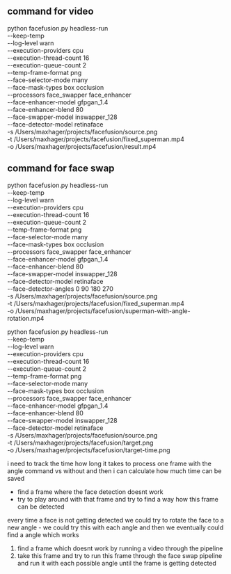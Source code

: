 ## command for video

python facefusion.py headless-run \
    --keep-temp \
    --log-level warn \
    --execution-providers cpu \
    --execution-thread-count 16 \
    --execution-queue-count 2 \
    --temp-frame-format png \
    --face-selector-mode many \
    --face-mask-types box occlusion \
    --processors face_swapper face_enhancer \
    --face-enhancer-model gfpgan_1.4 \
    --face-enhancer-blend 80 \
    --face-swapper-model inswapper_128 \
    --face-detector-model retinaface \
    -s /Users/maxhager/projects/facefusion/source.png \
    -t /Users/maxhager/projects/facefusion/fixed_superman.mp4 \
    -o /Users/maxhager/projects/facefusion/result.mp4

## command for face swap

python facefusion.py headless-run \
    --keep-temp \
    --log-level warn \
    --execution-providers cpu \
    --execution-thread-count 16 \
    --execution-queue-count 2 \
    --temp-frame-format png \
    --face-selector-mode many \
    --face-mask-types box occlusion \
    --processors face_swapper face_enhancer \
    --face-enhancer-model gfpgan_1.4 \
    --face-enhancer-blend 80 \
    --face-swapper-model inswapper_128 \
    --face-detector-model retinaface \
    --face-detector-angles 0 90 180 270 \
    -s /Users/maxhager/projects/facefusion/source.png \
    -t /Users/maxhager/projects/facefusion/fixed_superman.mp4 \
    -o /Users/maxhager/projects/facefusion/superman-with-angle-rotation.mp4

python facefusion.py headless-run \
    --keep-temp \
    --log-level warn \
    --execution-providers cpu \
    --execution-thread-count 16 \
    --execution-queue-count 2 \
    --temp-frame-format png \
    --face-selector-mode many \
    --face-mask-types box occlusion \
    --processors face_swapper face_enhancer \
    --face-enhancer-model gfpgan_1.4 \
    --face-enhancer-blend 80 \
    --face-swapper-model inswapper_128 \
    --face-detector-model retinaface \
    -s /Users/maxhager/projects/facefusion/source.png \
    -t /Users/maxhager/projects/facefusion/target.png \
    -o /Users/maxhager/projects/facefusion/target-time.png


i need to track the time how long it takes to process one frame with the angle command vs without and then i can calculate how much time can be saved

- find a frame where the face detection doesnt work
- try to play around with that frame and try to find a way how this frame can be detected

every time a face is not getting detected we could try to rotate the face to a new angle - we could try this with each angle and then we eventually could find a angle which works


1. find a frame which doesnt work by running a video through the pipeline 
2. take this frame and try to run this frame through the face swap pipeline and run it with each possible angle until the frame is getting detected